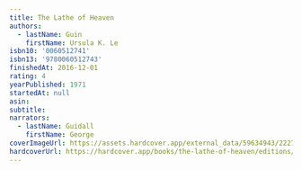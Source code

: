 ```yaml
---
title: The Lathe of Heaven
authors:
  - lastName: Guin
    firstName: Ursula K. Le
isbn10: '0060512741'
isbn13: '9780060512743'
finishedAt: 2016-12-01
rating: 4
yearPublished: 1971
startedAt: null
asin:
subtitle:
narrators:
  - lastName: Guidall
    firstName: George
coverImageUrl: https://assets.hardcover.app/external_data/59634943/2227040a16099237a2e1ca934f4d5fed905e0933.jpeg
hardcoverUrl: https://hardcover.app/books/the-lathe-of-heaven/editions/8723971
---
```

